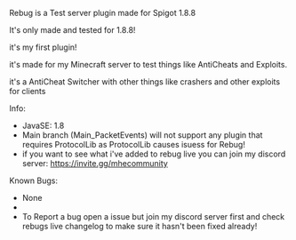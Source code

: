 Rebug is a Test server plugin made for Spigot 1.8.8

It's only made and tested for 1.8.8!

it's my first plugin!

it's made for my Minecraft server to test things like AntiCheats and Exploits.

it's a AntiCheat Switcher with other things like crashers and other exploits for clients


Info:
- JavaSE: 1.8
- Main branch (Main_PacketEvents) will not support any plugin that requires ProtocolLib as ProtocolLib causes isuess for Rebug!
- if you want to see what i've added to rebug live you can join my discord server: https://invite.gg/mhecommunity

Known Bugs:
- None
- 
- To Report a bug open a issue but join my discord server first and check rebugs live changelog to make sure it hasn't been fixed already!
